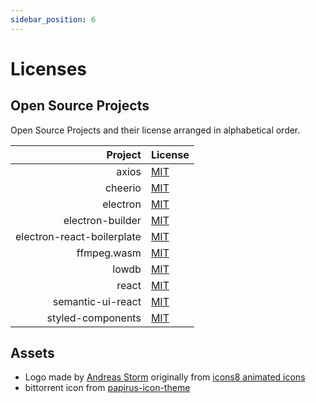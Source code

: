 ```yaml
---
sidebar_position: 6
---
```


# Licenses

## Open Source Projects

Open Source Projects and their license arranged in alphabetical order.

|                    Project | License                                                                                           |
| -------------------------: | :------------------------------------------------------------------------------------------------ |
|                      axios | [MIT](https://github.com/axios/axios/blob/master/LICENSE)                                         |
|                    cheerio | [MIT](https://github.com/cheeriojs/cheerio/blob/main/LICENSE)                                     |
|                   electron | [MIT](https://github.com/electron/electron/blob/main/LICENSE)                                     |
|           electron-builder | [MIT](https://github.com/electron-userland/electron-builder/blob/master/LICENSE)                  |
| electron-react-boilerplate | [MIT](https://github.com/electron-react-boilerplate/electron-react-boilerplate/blob/main/LICENSE) |
|                ffmpeg.wasm | [MIT](https://github.com/ffmpegwasm/ffmpeg.wasm/blob/master/LICENSE)                              |
|                      lowdb | [MIT](https://github.com/typicode/lowdb/blob/main/LICENSE)                                        |
|                      react | [MIT](https://github.com/facebook/react/blob/main/LICENSE)                                        |
|          semantic-ui-react | [MIT](https://github.com/Semantic-Org/Semantic-UI-React/blob/master/LICENSE.md)                   |
|          styled-components | [MIT](https://github.com/styled-components/styled-components/blob/main/LICENSE)                   |

## Assets

- Logo made by [Andreas Storm](https://codepen.io/avstorm/pen/RwNzPNN) originally from [icons8 animated icons](https://icons8.com/free-animated-icons/tea)
- bittorrent icon from [papirus-icon-theme](https://github.com/PapirusDevelopmentTeam/papirus-icon-theme)
